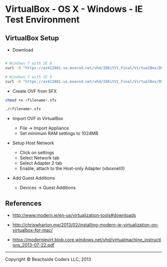 # VirtualBox - OS X - Windows - IE Test Environment


## VirtualBox Setup

* Download 

```sh

# Windows 7 with IE 8
curl -O "https://az412801.vo.msecnd.net/vhd/IEKitV1_Final/VirtualBox/OSX/IE8_Win7/IE8.Win7.For.MacVirtualBox.part{1.sfx,2.rar,3.rar,4.rar,5.rar,6.rar}"

# Windows 7 with IE 9
curl -O "https://az412801.vo.msecnd.net/vhd/IEKitV1_Final/VirtualBox/OSX/IE9_Win7/IE9.Win7.For.MacVirtualBox.part{1.sfx,2.rar,3.rar,4.rar,5.rar}"
```

* Create OVF from SFX

```sh
chmod +x <filename>.sfx

./<filename>.sfx
```

* Import OVF in VirtualBox

	* File -> Import Appliance
	* Set minimum RAM settings to 1024MB
	
* Setup Host Network

	* Click on settings
	* Select Network tab
	* Select Adapter 2 tab
	* Enable, attach to the Host-only Adapter (vboxnet0)


* Add Guest Additions
	
	* Devices -> Guest Additions


## References

* http://www.modern.ie/en-us/virtualization-tools#downloads

* http://chriswharton.me/2013/02/installing-modern-ie-virtualization-on-virtualbox-for-mac/

* https://modernievirt.blob.core.windows.net/vhd/virtualmachine_instructions_2013-07-22.pdf



---
Copyright © Beachside Coders LLC, 2013

